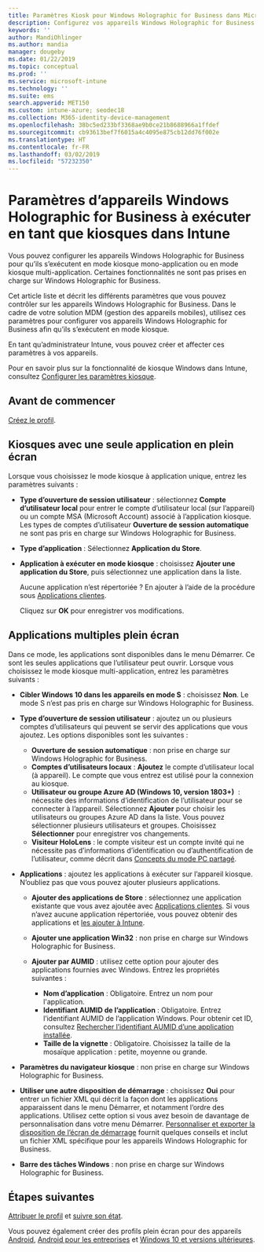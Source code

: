 ```yaml
---
title: Paramètres Kiosk pour Windows Holographic for Business dans Microsoft Intune - Azure | Microsoft Docs
description: Configurez vos appareils Windows Holographic for Business en tant que kiosques monoapplication et multiapplication, personnalisez le menu Démarrer, ajoutez des applications, affichez la barre des tâches et configurez un navigateur web dans Microsoft Intune.
keywords: ''
author: MandiOhlinger
ms.author: mandia
manager: dougeby
ms.date: 01/22/2019
ms.topic: conceptual
ms.prod: ''
ms.service: microsoft-intune
ms.technology: ''
ms.suite: ems
search.appverid: MET150
ms.custom: intune-azure; seodec18
ms.collection: M365-identity-device-management
ms.openlocfilehash: 38bc5ed233bf3368ae9b0ce21b8688966a1ffdef
ms.sourcegitcommit: cb93613bef7f6015a4c4095e875cb12dd76f002e
ms.translationtype: HT
ms.contentlocale: fr-FR
ms.lasthandoff: 03/02/2019
ms.locfileid: "57232350"
---
```

# <a name="windows-holographic-for-business-device-settings-to-run-as-a-kiosk-in-intune"></a>Paramètres d’appareils Windows Holographic for Business à exécuter en tant que kiosques dans Intune

Vous pouvez configurer les appareils Windows Holographic for Business pour qu’ils s’exécutent en mode kiosque mono-application ou en mode kiosque multi-application. Certaines fonctionnalités ne sont pas prises en charge sur Windows Holographic for Business.

Cet article liste et décrit les différents paramètres que vous pouvez contrôler sur les appareils Windows Holographic for Business. Dans le cadre de votre solution MDM (gestion des appareils mobiles), utilisez ces paramètres pour configurer vos appareils Windows Holographic for Business afin qu’ils s’exécutent en mode kiosque.

En tant qu’administrateur Intune, vous pouvez créer et affecter ces paramètres à vos appareils.

Pour en savoir plus sur la fonctionnalité de kiosque Windows dans Intune, consultez [Configurer les paramètres kiosque](kiosk-settings.md).

## <a name="before-you-begin"></a>Avant de commencer

[Créez le profil](kiosk-settings.md#create-the-profile).

## <a name="single-full-screen-app-kiosks"></a>Kiosques avec une seule application en plein écran

Lorsque vous choisissez le mode kiosque à application unique, entrez les paramètres suivants :

- **Type d’ouverture de session utilisateur** : sélectionnez **Compte d’utilisateur local** pour entrer le compte d’utilisateur local (sur l’appareil) ou un compte MSA (Microsoft Account) associé à l’application kiosque. Les types de comptes d’utilisateur **Ouverture de session automatique** ne sont pas pris en charge sur Windows Holographic for Business.

- **Type d’application** : Sélectionnez **Application du Store**.

- **Application à exécuter en mode kiosque** : choisissez **Ajouter une application du Store**, puis sélectionnez une application dans la liste.

    Aucune application n’est répertoriée ? En ajouter à l’aide de la procédure sous [Applications clientes](apps-add.md).

    Cliquez sur **OK** pour enregistrer vos modifications.

## <a name="multi-app-kiosks"></a>Applications multiples plein écran

Dans ce mode, les applications sont disponibles dans le menu Démarrer. Ce sont les seules applications que l’utilisateur peut ouvrir. Lorsque vous choisissez le mode kiosque multi-application, entrez les paramètres suivants :

- **Cibler Windows 10 dans les appareils en mode S** : choisissez **Non**. Le mode S n’est pas pris en charge sur Windows Holographic for Business.

- **Type d’ouverture de session utilisateur** : ajoutez un ou plusieurs comptes d’utilisateurs qui peuvent se servir des applications que vous ajoutez. Les options disponibles sont les suivantes : 

  - **Ouverture de session automatique** : non prise en charge sur Windows Holographic for Business.
  - **Comptes d’utilisateurs locaux** : **Ajoutez** le compte d’utilisateur local (à appareil). Le compte que vous entrez est utilisé pour la connexion au kiosque.
  - **Utilisateur ou groupe Azure AD (Windows 10, version 1803+)**  : nécessite des informations d’identification de l’utilisateur pour se connecter à l’appareil. Sélectionnez **Ajouter** pour choisir les utilisateurs ou groupes Azure AD dans la liste. Vous pouvez sélectionner plusieurs utilisateurs et groupes. Choisissez **Sélectionner** pour enregistrer vos changements.
  - **Visiteur HoloLens** : le compte visiteur est un compte invité qui ne nécessite pas d’informations d’identification ou d’authentification de l’utilisateur, comme décrit dans [Concepts du mode PC partagé](https://docs.microsoft.com/windows/configuration/set-up-shared-or-guest-pc#shared-pc-mode-concepts).

- **Applications** : ajoutez les applications à exécuter sur l’appareil kiosque. N’oubliez pas que vous pouvez ajouter plusieurs applications.

  - **Ajouter des applications de Store** : sélectionnez une application existante que vous avez ajoutée avec [Applications clientes](apps-add.md). Si vous n’avez aucune application répertoriée, vous pouvez obtenir des applications et [les ajouter à Intune](store-apps-windows.md).
  - **Ajouter une application Win32** : non prise en charge sur Windows Holographic for Business.
  - **Ajouter par AUMID** : utilisez cette option pour ajouter des applications fournies avec Windows. Entrez les propriétés suivantes : 

    - **Nom d’application** : Obligatoire. Entrez un nom pour l'application.
    - **Identifiant AUMID de l’application** : Obligatoire. Entrez l’identifiant AUMID de l’application Windows. Pour obtenir cet ID, consultez [Rechercher l’identifiant AUMID d’une application installée](https://docs.microsoft.com/windows-hardware/customize/enterprise/find-the-application-user-model-id-of-an-installed-app).
    - **Taille de la vignette** : Obligatoire. Choisissez la taille de la mosaïque application : petite, moyenne ou grande.

- **Paramètres du navigateur kiosque** : non prise en charge sur Windows Holographic for Business.

- **Utiliser une autre disposition de démarrage** : choisissez **Oui** pour entrer un fichier XML qui décrit la façon dont les applications apparaissent dans le menu Démarrer, et notamment l’ordre des applications. Utilisez cette option si vous avez besoin de davantage de personnalisation dans votre menu Démarrer. [Personnaliser et exporter la disposition de l’écran de démarrage](https://docs.microsoft.com/hololens/hololens-kiosk#start-layout-for-hololens) fournit quelques conseils et inclut un fichier XML spécifique pour les appareils Windows Holographic for Business.

- **Barre des tâches Windows** : non prise en charge sur Windows Holographic for Business.

## <a name="next-steps"></a>Étapes suivantes

[Attribuer le profil](device-profile-assign.md) et [suivre son état](device-profile-monitor.md).

Vous pouvez également créer des profils plein écran pour des appareils [Android](device-restrictions-android.md#kiosk), [Android pour les entreprises](device-restrictions-android-for-work.md#dedicated-device-settings) et [Windows 10 et versions ultérieures](kiosk-settings-windows.md).
